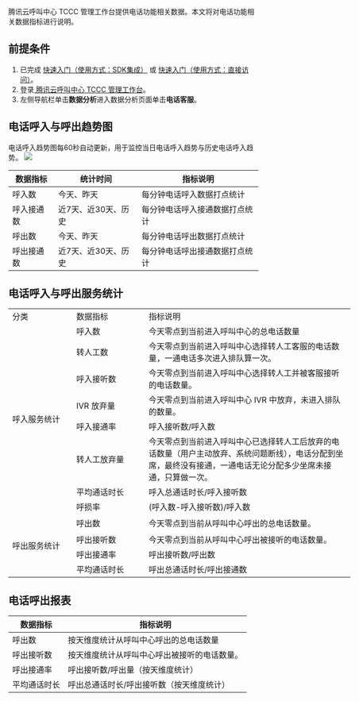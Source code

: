 腾讯云呼叫中心 TCCC 管理工作台提供电话功能相关数据。本文将对电话功能相关数据指标进行说明。

## 前提条件
1. 已完成 [快速入门（使用方式：SDK集成）](xxxx) 或 [快速入门（使用方式：直接访问）](xxxx)。
2. 登录[ 腾讯云呼叫中心 TCCC 管理工作台](https://console.cloud.tencent.com/ccc)。
3. 左侧导航栏单击**数据分析**进入数据分析页面单击**电话客服**。

## 电话呼入与呼出趋势图
电话呼入趋势图每60秒自动更新，用于监控当日电话呼入趋势与历史电话呼入趋势。
![](https://qcloudimg.tencent-cloud.cn/raw/428565c07ccfa7633478fcddabc5ae29.png)

| 数据指标  | 统计时间        | 指标说明            |
| ----- | ----------- | --------------- |
| 呼入数   | 今天、昨天       | 每分钟电话呼入数据打点统计   |
| 呼入接通数 | 近7天、近30天、历史 | 每分钟电话呼入接通数据打点统计 |
| 呼出数   | 今天、昨天       | 每分钟电话呼出数据打点统计   |
| 呼出接通数 | 近7天、近30天、历史 | 每分钟电话呼出接通数据打点统计 |

## 电话呼入与呼出服务统计

<table border=0 cellpadding=0 cellspacing=0 width=688 style='border-collapse:
 collapse;table-layout:fixed;width:517pt'>
 <col width=121 style='mso-width-source:userset;mso-width-alt:3872;width:91pt'>
 <col width=138 style='mso-width-source:userset;mso-width-alt:4416;width:104pt'>
 <col class=xl65 width=429 style='mso-width-source:userset;mso-width-alt:13728;
 width:322pt'>
 <tr height=19 style='height:14.25pt'>
  <td height=19 width=121 style='height:14.25pt;width:91pt' align="" valign="">分类</td>
  <td width=138 style='width:104pt' align="" valign="">数据指标</td>
  <td class=xl65 width=429 style='width:322pt' align="" valign="">指标说明</td>
 </tr>
 <tr height=19 style='height:14.25pt'>
  <td rowspan=8 height=231 style='height:173.25pt' align="" valign="">呼入服务统计</td>
  <td align="" valign="">呼入数</td>
  <td class=xl65 width=429 style='width:322pt' align="" valign="">今天零点到当前进入呼叫中心的总电话数量</td>
 </tr>
 <tr height=38 style='height:28.5pt'>
  <td height=38 style='height:28.5pt' align="" valign="">转人工数</td>
  <td class=xl65 width=429 style='width:322pt' align="" valign="">今天零点到当前进入呼叫中心选择转人工客服的电话数量，一通电话多次进入排队算一次。</td>
 </tr>
 <tr height=38 style='height:28.5pt'>
  <td height=38 style='height:28.5pt' align="" valign="">呼入接听数</td>
  <td class=xl65 width=429 style='width:322pt' align="" valign="">今天零点到当前进入呼叫中心选择转人工并被客服接听的电话数量。</td>
 </tr>
 <tr height=22 style='height:16.5pt'>
  <td height=22 style='height:16.5pt' align="" valign="">IVR <font class="font6">放弃量</font></td>
  <td class=xl65 width=429 style='width:322pt' align="" valign=""><font
  class="font6">今天零点到当前进入呼叫中心</font><font class="font0"> IVR </font><font
  class="font6">中放弃，未进入排队的数量。</font></td>
 </tr>
 <tr height=19 style='height:14.25pt'>
  <td height=19 style='height:14.25pt' align="" valign="">呼入接通率</td>
  <td class=xl65 width=429 style='width:322pt' align="" valign="">呼入接听数/呼入数</td>
 </tr>
 <tr height=57 style='height:42.75pt'>
  <td height=57 style='height:42.75pt' align="" valign="">转人工放弃量</td>
  <td class=xl65 width=429 style='width:322pt' align="" valign="">今天零点到当前进入呼叫中心已选择转人工后放弃的电话数量（用户主动放弃、系统问题断线），电话分配到坐席，最终没有接通，一通电话无论分配多少坐席未接通，只算做一次。</td>
 </tr>
 <tr height=19 style='height:14.25pt'>
  <td height=19 style='height:14.25pt' align="" valign="">平均通话时长</td>
  <td class=xl65 width=429 style='width:322pt' align="" valign="">呼入总通话时长/呼入接听数</td>
 </tr>
 <tr height=19 style='height:14.25pt'>
  <td height=19 style='height:14.25pt' align="" valign="">呼损率</td>
  <td class=xl65 width=429 style='width:322pt' align="" valign="">(呼入数-呼入接听数)/呼入数</td>
 </tr>
 <tr height=36 style='mso-height-source:userset;height:27.0pt'>
  <td rowspan=4 height=93 style='height:69.75pt' align="" valign="">呼出服务统计</td>
  <td align="" valign="">呼出数</td>
  <td class=xl65 width=429 style='width:322pt' align="" valign="">今天零点到当前从呼叫中心呼出的总电话数量。</td>
 </tr>
 <tr height=19 style='height:14.25pt'>
  <td height=19 style='height:14.25pt' align="" valign="">呼出接听数</td>
  <td class=xl65 width=429 style='width:322pt' align="" valign="">今天零点到当前从呼叫中心呼出被接听的电话数量。</td>
 </tr>
 <tr height=19 style='height:14.25pt'>
  <td height=19 style='height:14.25pt' align="" valign="">呼出接通率</td>
  <td class=xl65 width=429 style='width:322pt' align="" valign="">呼出接听数/呼出数</td>
 </tr>
 <tr height=19 style='height:14.25pt'>
  <td height=19 style='height:14.25pt' align="" valign="">平均通话时长</td>
  <td class=xl65 width=429 style='width:322pt' align="" valign="">呼出总通话时长/呼出接通数</td>
 </tr>
 <![if supportMisalignedColumns]>
 <tr height=0 style='display:none'>
  <td width=121 style='width:91pt'></td>
  <td width=138 style='width:104pt'></td>
  <td width=429 style='width:322pt'></td>
 </tr>
 <![endif]>
</table>

## 电话呼出报表

| 数据指标   | 指标说明                   |
| ------ | ---------------------- |
| 呼出数    | 按天维度统计从呼叫中心呼出的总电话数量    |
| 呼出接听数  | 按天维度统计从呼叫中心呼出被接听的电话数量。 |
| 呼出接通率  | 呼出接听数/呼出量（按天维度统计）      |
| 平均通话时长 | 呼出总通话时长/呼出接听数（按天维度统计）  |
